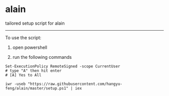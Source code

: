 # alain
tailored setup script for alain

----------

To use the script:

1. open powershell

2. run the following commands

```pwsh
Set-ExecutionPolicy RemoteSigned -scope CurrentUser
# type "A" then hit enter
# [A] Yes to All

iwr -useb "https://raw.githubusercontent.com/hangyu-feng/alain/master/setup.ps1" | iex
```
